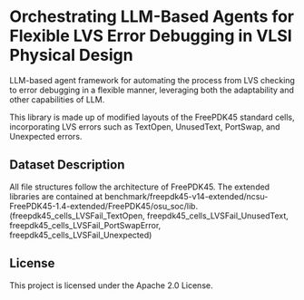 # Orchestrating LLM-Based Agents for Flexible LVS Error Debugging in VLSI Physical Design
LLM-based agent framework for automating the process from LVS checking to error debugging in a flexible manner, leveraging both the adaptability and other capabilities of LLM.

This library is made up of modified layouts of the FreePDK45 standard cells, incorporating LVS errors such as TextOpen, UnusedText, PortSwap, and Unexpected errors.

## Dataset Description
All file structures follow the architecture of FreePDK45.
The extended libraries are contained at benchmark/freepdk45-v14-extended/ncsu-FreePDK45-1.4-extended/FreePDK45/osu_soc/lib.
(freepdk45_cells_LVSFail_TextOpen, freepdk45_cells_LVSFail_UnusedText, freepdk45_cells_LVSFail_PortSwapError, freepdk45_cells_LVSFail_Unexpected)


## License
This project is licensed under the Apache 2.0 License.
